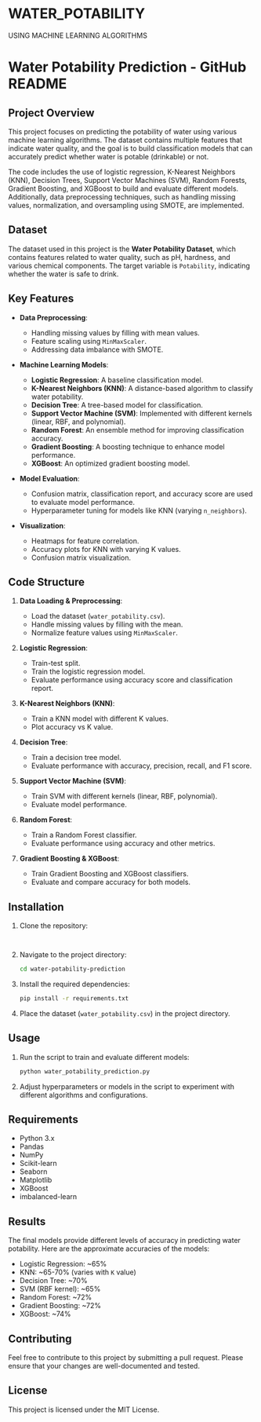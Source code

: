 # WATER_POTABILITY
USING MACHINE LEARNING ALGORITHMS


# Water Potability Prediction - GitHub README

## Project Overview
This project focuses on predicting the potability of water using various machine learning algorithms. The dataset contains multiple features that indicate water quality, and the goal is to build classification models that can accurately predict whether water is potable (drinkable) or not.

The code includes the use of logistic regression, K-Nearest Neighbors (KNN), Decision Trees, Support Vector Machines (SVM), Random Forests, Gradient Boosting, and XGBoost to build and evaluate different models. Additionally, data preprocessing techniques, such as handling missing values, normalization, and oversampling using SMOTE, are implemented.

## Dataset
The dataset used in this project is the **Water Potability Dataset**, which contains features related to water quality, such as pH, hardness, and various chemical components. The target variable is `Potability`, indicating whether the water is safe to drink.

## Key Features
- **Data Preprocessing**:
  - Handling missing values by filling with mean values.
  - Feature scaling using `MinMaxScaler`.
  - Addressing data imbalance with SMOTE.

- **Machine Learning Models**:
  - **Logistic Regression**: A baseline classification model.
  - **K-Nearest Neighbors (KNN)**: A distance-based algorithm to classify water potability.
  - **Decision Tree**: A tree-based model for classification.
  - **Support Vector Machine (SVM)**: Implemented with different kernels (linear, RBF, and polynomial).
  - **Random Forest**: An ensemble method for improving classification accuracy.
  - **Gradient Boosting**: A boosting technique to enhance model performance.
  - **XGBoost**: An optimized gradient boosting model.

- **Model Evaluation**:
  - Confusion matrix, classification report, and accuracy score are used to evaluate model performance.
  - Hyperparameter tuning for models like KNN (varying `n_neighbors`).
  
- **Visualization**:
  - Heatmaps for feature correlation.
  - Accuracy plots for KNN with varying K values.
  - Confusion matrix visualization.

## Code Structure

1. **Data Loading & Preprocessing**:
   - Load the dataset (`water_potability.csv`).
   - Handle missing values by filling with the mean.
   - Normalize feature values using `MinMaxScaler`.

2. **Logistic Regression**:
   - Train-test split.
   - Train the logistic regression model.
   - Evaluate performance using accuracy score and classification report.

3. **K-Nearest Neighbors (KNN)**:
   - Train a KNN model with different K values.
   - Plot accuracy vs K value.

4. **Decision Tree**:
   - Train a decision tree model.
   - Evaluate performance with accuracy, precision, recall, and F1 score.

5. **Support Vector Machine (SVM)**:
   - Train SVM with different kernels (linear, RBF, polynomial).
   - Evaluate model performance.

6. **Random Forest**:
   - Train a Random Forest classifier.
   - Evaluate performance using accuracy and other metrics.

7. **Gradient Boosting & XGBoost**:
   - Train Gradient Boosting and XGBoost classifiers.
   - Evaluate and compare accuracy for both models.

## Installation

1. Clone the repository:
   ```bash
   


   ```
   
2. Navigate to the project directory:
   ```bash
   cd water-potability-prediction
   ```

3. Install the required dependencies:
   ```bash
   pip install -r requirements.txt
   ```

4. Place the dataset (`water_potability.csv`) in the project directory.

## Usage

1. Run the script to train and evaluate different models:
   ```bash
   python water_potability_prediction.py
   ```

2. Adjust hyperparameters or models in the script to experiment with different algorithms and configurations.

## Requirements
- Python 3.x
- Pandas
- NumPy
- Scikit-learn
- Seaborn
- Matplotlib
- XGBoost
- imbalanced-learn

## Results
The final models provide different levels of accuracy in predicting water potability. Here are the approximate accuracies of the models:
- Logistic Regression: ~65%
- KNN: ~65-70% (varies with `K` value)
- Decision Tree: ~70%
- SVM (RBF kernel): ~65%
- Random Forest: ~72%
- Gradient Boosting: ~72%
- XGBoost: ~74%

## Contributing
Feel free to contribute to this project by submitting a pull request. Please ensure that your changes are well-documented and tested.

## License
This project is licensed under the MIT License.

